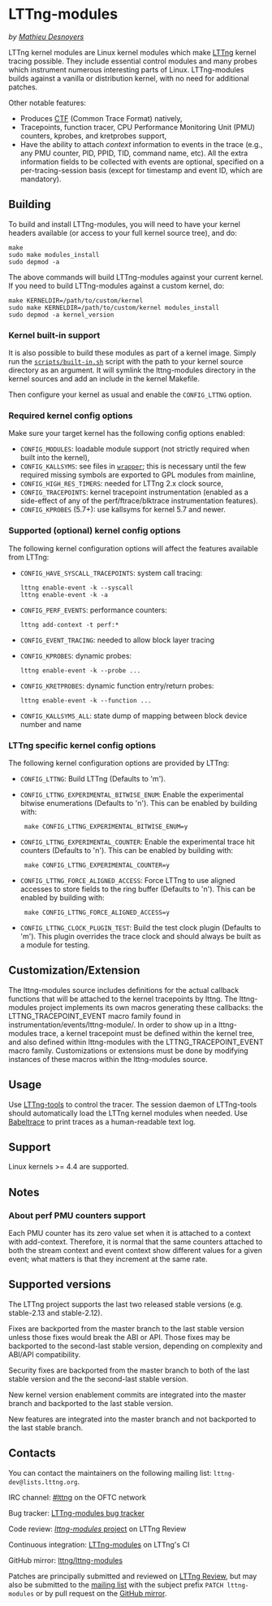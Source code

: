 <!--
SPDX-FileCopyrightText: 2011-2024 EfficiOS Inc.

SPDX-License-Identifier: CC-BY-SA-4.0
-->

LTTng-modules
=============

_by [Mathieu Desnoyers](mailto:mathieu.desnoyers@efficios.com)_


LTTng kernel modules are Linux kernel modules which make
[LTTng](http://lttng.org/) kernel tracing possible. They include
essential control modules and many probes which instrument numerous
interesting parts of Linux. LTTng-modules builds against a vanilla or
distribution kernel, with no need for additional patches.

Other notable features:

  - Produces [CTF](http://www.efficios.com/ctf)
    (Common Trace Format) natively,
  - Tracepoints, function tracer, CPU Performance Monitoring Unit (PMU)
    counters, kprobes, and kretprobes support,
  - Have the ability to attach _context_ information to events in the
    trace (e.g., any PMU counter, PID, PPID, TID, command name, etc).
    All the extra information fields to be collected with events are
    optional, specified on a per-tracing-session basis (except for
    timestamp and event ID, which are mandatory).


Building
--------

To build and install LTTng-modules, you will need to have your kernel
headers available (or access to your full kernel source tree), and do:

    make
    sudo make modules_install
    sudo depmod -a

The above commands will build LTTng-modules against your
current kernel. If you need to build LTTng-modules against a custom
kernel, do:

    make KERNELDIR=/path/to/custom/kernel
    sudo make KERNELDIR=/path/to/custom/kernel modules_install
    sudo depmod -a kernel_version


### Kernel built-in support

It is also possible to build these modules as part of a kernel image. Simply
run the [`scripts/built-in.sh`](scripts/built-in.sh) script with the path to
your kernel source directory as an argument.  It will symlink the
lttng-modules directory in the kernel sources and add an include in the kernel
Makefile.

Then configure your kernel as usual and enable the `CONFIG_LTTNG` option.


### Required kernel config options

Make sure your target kernel has the following config options enabled:

  - `CONFIG_MODULES`: loadable module support (not strictly required
     when built into the kernel),
  - `CONFIG_KALLSYMS`: see files in [`wrapper`](wrapper); this is
     necessary until the few required missing symbols are exported to GPL
     modules from mainline,
  - `CONFIG_HIGH_RES_TIMERS`: needed for LTTng 2.x clock source,
  - `CONFIG_TRACEPOINTS`: kernel tracepoint instrumentation
     (enabled as a side-effect of any of the perf/ftrace/blktrace
     instrumentation features).
  - `CONFIG_KPROBES` (5.7+): use kallsyms for kernel 5.7 and newer.


### Supported (optional) kernel config options

The following kernel configuration options will affect the features
available from LTTng:

  - `CONFIG_HAVE_SYSCALL_TRACEPOINTS`: system call tracing:

        lttng enable-event -k --syscall
        lttng enable-event -k -a

  - `CONFIG_PERF_EVENTS`: performance counters:

        lttng add-context -t perf:*

  - `CONFIG_EVENT_TRACING`: needed to allow block layer tracing
  - `CONFIG_KPROBES`: dynamic probes:

        lttng enable-event -k --probe ...

  - `CONFIG_KRETPROBES`: dynamic function entry/return probes:

        lttng enable-event -k --function ...

  - `CONFIG_KALLSYMS_ALL`: state dump of mapping between block device
    number and name

### LTTng specific kernel config options

The following kernel configuration options are provided by LTTng:

  - `CONFIG_LTTNG`: Build LTTng (Defaults to 'm').

  - `CONFIG_LTTNG_EXPERIMENTAL_BITWISE_ENUM`: Enable the experimental bitwise
    enumerations (Defaults to 'n'). This can be enabled by building with:

         make CONFIG_LTTNG_EXPERIMENTAL_BITWISE_ENUM=y

  - `CONFIG_LTTNG_EXPERIMENTAL_COUNTER`: Enable the experimental trace
    hit counters (Defaults to 'n'). This can be enabled by building with:

         make CONFIG_LTTNG_EXPERIMENTAL_COUNTER=y

  - `CONFIG_LTTNG_FORCE_ALIGNED_ACCESS`: Force LTTng to use aligned
    accesses to store fields to the ring buffer (Defaults to 'n').
    This can be enabled by building with:

         make CONFIG_LTTNG_FORCE_ALIGNED_ACCESS=y

  - `CONFIG_LTTNG_CLOCK_PLUGIN_TEST`: Build the test clock plugin (Defaults to
    'm'). This plugin overrides the trace clock and should always be built as a
    module for testing.


Customization/Extension
-----------------------

The lttng-modules source includes definitions for the actual callback
functions that will be attached to the kernel tracepoints by lttng.
The lttng-modules project implements its own macros generating these
callbacks: the LTTNG_TRACEPOINT_EVENT macro family found in
instrumentation/events/lttng-module/. In order to show up in a
lttng-modules trace, a kernel tracepoint must be defined within the
kernel tree, and also defined within lttng-modules with the
LTTNG_TRACEPOINT_EVENT macro family. Customizations or extensions must
be done by modifying instances of these macros within the lttng-modules
source.

Usage
-----

Use [LTTng-tools](https://lttng.org/download) to control the tracer.
The session daemon of LTTng-tools should automatically load the LTTng
kernel modules when needed. Use [Babeltrace](https://lttng.org/babeltrace)
to print traces as a human-readable text log.


Support
-------

Linux kernels >= 4.4 are supported.


Notes
-----

### About perf PMU counters support

Each PMU counter has its zero value set when it is attached to a context with
add-context. Therefore, it is normal that the same counters attached to both the
stream context and event context show different values for a given event; what
matters is that they increment at the same rate.


Supported versions
------------------

The LTTng project supports the last two released stable versions
(e.g. stable-2.13 and stable-2.12).

Fixes are backported from the master branch to the last stable version
unless those fixes would break the ABI or API. Those fixes may be backported
to the second-last stable version, depending on complexity and ABI/API
compatibility.

Security fixes are backported from the master branch to both of the last stable
version and the the second-last stable version.

New kernel version enablement commits are integrated into the master branch and
backported to the last stable version.

New features are integrated into the master branch and not backported to the
last stable branch.

Contacts
--------

You can contact the maintainers on the following mailing list:
`lttng-dev@lists.lttng.org`.

IRC channel: [#lttng](irc://irc.oftc.net/lttng) on the OFTC network

Bug tracker: [LTTng-modules bug tracker](https://bugs.lttng.org/projects/lttng-modules)

Code review: [_lttng-modules_ project](https://review.lttng.org/q/project:lttng-modules) on LTTng Review

Continuous integration: [LTTng-modules](https://ci.lttng.org/view/LTTng-modules/) on LTTng's CI

GitHub mirror: [lttng/lttng-modules](https://github.com/lttng/lttng-modules)

Patches are principally submitted and reviewed on [LTTng Review](https://review.lttng.org),
but may also be submitted to the [mailing list](mailto:lttng-dev@lists.lttng.org)
with the subject prefix `PATCH lttng-modules` or by pull request on the
[GitHub mirror](https://github.com/lttng/lttng-modules).

